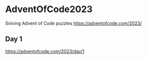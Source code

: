 # AdventOfCode2023
Solving Advent of Code puzzles
https://adventofcode.com/2023/

## Day 1
https://adventofcode.com/2023/day/1
